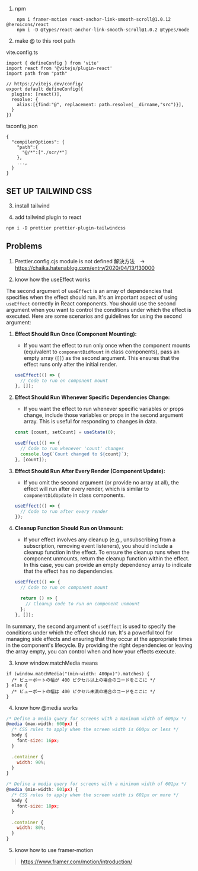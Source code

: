 1. npm

```
    npm i framer-motion react-anchor-link-smooth-scroll@1.0.12 @heroicons/react
    npm i -D @types/react-anchor-link-smooth-scroll@1.0.2 @types/node
```

2. make @ to this root path

vite.config.ts

```
import { defineConfig } from 'vite'
import react from '@vitejs/plugin-react'
import path from "path"

// https://vitejs.dev/config/
export default defineConfig({
  plugins: [react()],
  resolve: {
    alias:[{find:"@", replacement: path.resolve(__dirname,"src")}],
  }
})
```

tsconfig.json

```
{
  "compilerOptions": {
    "path":{
      "@/*":["./scr/*"]
    },
    ...,
  }
}
```

## SET UP TAILWIND CSS

3. install tailwind

4. add tailwind plugin to react

```
npm i -D prettier prettier-plugin-tailwindcss
```

## Problems
1. Prettier.config.cjs module is not defined
解決方法　→ https://chaika.hatenablog.com/entry/2020/04/13/130000

2. know how the useEffect works

The second argument of `useEffect` is an array of dependencies that specifies when the effect should run. It's an important aspect of using `useEffect` correctly in React components. You should use the second argument when you want to control the conditions under which the effect is executed. Here are some scenarios and guidelines for using the second argument:

1. **Effect Should Run Once (Component Mounting):**
   - If you want the effect to run only once when the component mounts (equivalent to `componentDidMount` in class components), pass an empty array (`[]`) as the second argument. This ensures that the effect runs only after the initial render.

   ```javascript
   useEffect(() => {
     // Code to run on component mount
   }, []);
   ```

2. **Effect Should Run Whenever Specific Dependencies Change:**
   - If you want the effect to run whenever specific variables or props change, include those variables or props in the second argument array. This is useful for responding to changes in data.

   ```javascript
   const [count, setCount] = useState(0);

   useEffect(() => {
     // Code to run whenever 'count' changes
     console.log(`Count changed to ${count}`);
   }, [count]);
   ```

3. **Effect Should Run After Every Render (Component Update):**
   - If you omit the second argument (or provide no array at all), the effect will run after every render, which is similar to `componentDidUpdate` in class components.

   ```javascript
   useEffect(() => {
     // Code to run after every render
   });
   ```

4. **Cleanup Function Should Run on Unmount:**
   - If your effect involves any cleanup (e.g., unsubscribing from a subscription, removing event listeners), you should include a cleanup function in the effect. To ensure the cleanup runs when the component unmounts, return the cleanup function within the effect. In this case, you can provide an empty dependency array to indicate that the effect has no dependencies.

   ```javascript
   useEffect(() => {
     // Code to run on component mount

     return () => {
       // Cleanup code to run on component unmount
     };
   }, []);
   ```

In summary, the second argument of `useEffect` is used to specify the conditions under which the effect should run. It's a powerful tool for managing side effects and ensuring that they occur at the appropriate times in the component's lifecycle. By providing the right dependencies or leaving the array empty, you can control when and how your effects execute.


3. know window.matchMedia means
```
if (window.matchMedia("(min-width: 400px)").matches) {
  /* ビューポートの幅が 400 ピクセル以上の場合のコードをここに */
} else {
  /* ビューポートの幅は 400 ピクセル未満の場合のコードをここに */
}

```

4. know how @media works

```javascript
/* Define a media query for screens with a maximum width of 600px */
@media (max-width: 600px) {
  /* CSS rules to apply when the screen width is 600px or less */
  body {
    font-size: 16px;
  }

  .container {
    width: 90%;
  }
}

/* Define a media query for screens with a minimum width of 601px */
@media (min-width: 601px) {
  /* CSS rules to apply when the screen width is 601px or more */
  body {
    font-size: 18px;
  }

  .container {
    width: 80%;
  }
}
```

5. know how to use framer-motion
>https://www.framer.com/motion/introduction/